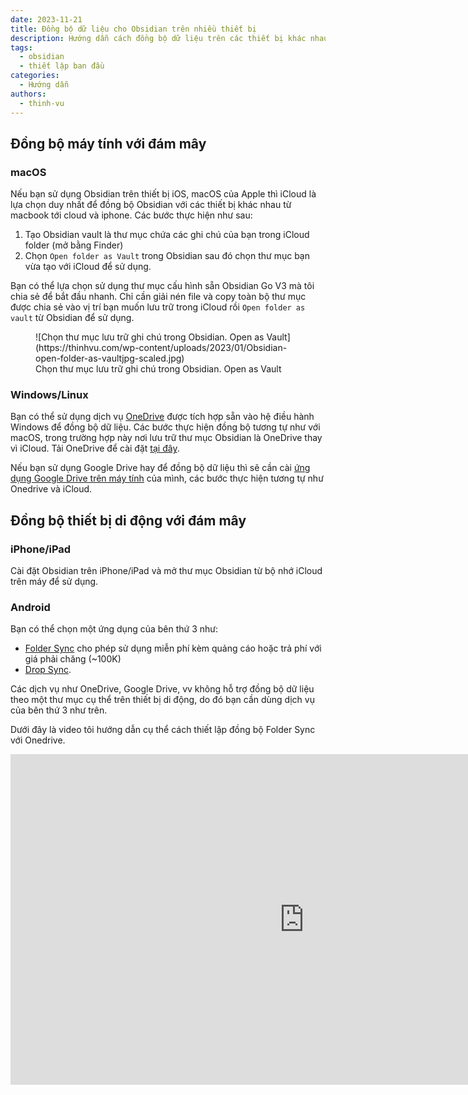 ```yaml
---
date: 2023-11-21
title: Đồng bộ dữ liệu cho Obsidian trên nhiều thiết bị
description: Hướng dẫn cách đồng bộ dữ liệu trên các thiết bị khác nhau dùng Obsidian.
tags:
  - obsidian
  - thiết lập ban đầu
categories:
  - Hướng dẫn
authors:
  - thinh-vu
---
```

## Đồng bộ máy tính với đám mây

### macOS

Nếu bạn sử dụng Obsidian trên thiết bị iOS, macOS của Apple thì iCloud là lựa chọn duy nhất để đồng bộ Obsidian với các thiết bị khác nhau từ macbook tới cloud và iphone. Các bước thực hiện như sau:

1. Tạo Obsidian vault là thư mục chứa các ghi chú của bạn trong iCloud folder (mở bằng Finder)
2. Chọn `Open folder as Vault` trong Obsidian sau đó chọn thư mục bạn vừa tạo với iCloud để sử dụng.

Bạn có thể lựa chọn sử dụng thư mục cấu hình sẵn Obsidian Go V3 mà tôi chia sẻ để bắt đầu  nhanh. Chỉ cần giải nén file và copy toàn bộ thư mục được chia sẻ vào vị trí bạn muốn lưu trữ trong iCloud rồi `Open folder as vault` từ Obsidian để sử dụng.

<figure markdown>
 ![Chọn thư mục lưu trữ ghi chú trong Obsidian. Open as Vault](https://thinhvu.com/wp-content/uploads/2023/01/Obsidian-open-folder-as-vaultjpg-scaled.jpg)
  <figcaption>Chọn thư mục lưu trữ ghi chú trong Obsidian. Open as Vault</figcaption>
</figure>

### Windows/Linux

Bạn có thể sử dụng dịch vụ [OneDrive](https://www.microsoft.com/vi-vn/microsoft-365/onedrive/download) được tích hợp sẵn vào hệ điều hành Windows để đồng bộ dữ liệu. Các bước thực hiện đồng bộ tương tự như với macOS, trong trường hợp này nơi lưu trữ thư mục Obsidian là OneDrive thay vì iCloud. Tải OneDrive để cài đặt [tại đây](https://www.microsoft.com/vi-vn/microsoft-365/onedrive/download).

Nếu bạn sử dụng Google Drive hay để đồng bộ dữ liệu thì sẽ cần cài [ứng dụng Google Drive trên máy tính](https://www.google.com/drive/download/) của mình, các bước thực hiện tương tự như Onedrive và iCloud. 

## Đồng bộ thiết bị di động với đám mây

### iPhone/iPad

Cài đặt Obsidian trên iPhone/iPad và mở thư mục Obsidian từ bộ nhớ iCloud trên máy để sử dụng.

### Android

Bạn có thể chọn một ứng dụng của bên thứ 3 như:

- [Folder Sync](https://play.google.com/store/apps/details?id=dk.tacit.android.foldersync.lite&hl=en_US) cho phép sử dụng miễn phí kèm quảng cáo hoặc trả phí với giá phải chăng (~100K)
- [Drop Sync](https://play.google.com/store/apps/details?id=com.ttxapps.dropsync). 

Các dịch vụ như OneDrive, Google Drive, vv không hỗ trợ đồng bộ dữ liệu theo một thư mục cụ thể trên thiết bị di động, do đó bạn cần dùng dịch vụ của bên thứ 3 như trên.

Dưới đây là video tôi hướng dẫn cụ thể cách thiết lập đồng bộ Folder Sync với Onedrive.

<iframe width="940" height="529" src="https://www.youtube.com/embed/aW5Xn2Y3VfE?si=k9PCfL39RvRIHmmP" title="YouTube video player" frameborder="0" allow="accelerometer; autoplay; clipboard-write; encrypted-media; gyroscope; picture-in-picture; web-share" allowfullscreen></iframe>

